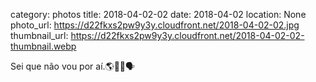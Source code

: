 category: photos 
title: 2018-04-02-02
date: 2018-04-02
location: None
photo_url: https://d22fkxs2pw9y3y.cloudfront.net/2018-04-02-02.jpg
thumbnail_url: https://d22fkxs2pw9y3y.cloudfront.net/2018-04-02-02-thumbnail.webp

Sei que não vou por aí.🌎🤲🏻🗣             